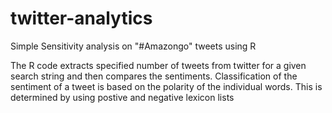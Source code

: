 # twitter-analytics
Simple Sensitivity analysis on "#Amazongo" tweets using R

The R code extracts specified number of tweets from twitter for a given search string and then compares the sentiments.
Classification of the sentiment of a tweet is based on the polarity of the individual words. This is determined by using postive and negative lexicon lists
